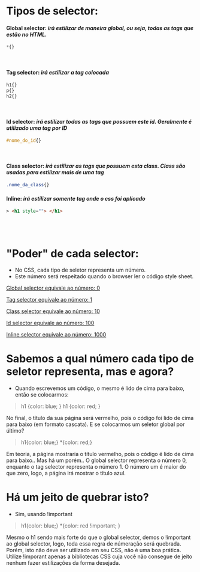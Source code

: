 <span id="seletores">

# Tipos de selector:  

#### __Global selector:__ _irá estilizar de maneira global, ou seja, todas as tags que estão no HTML._
```css
*{} 
```
</br>

#### __Tag selector:__ _irá estilizar a tag colocada_
```css
h1{} 
p{} 
h2{}  
```

</br>

#### __Id selector:__ _irá estilizar todas as tags que possuem este id. Geralmente é utilizado uma tag por ID_
```css
#nome_do_id{} 
```
</br>
</span>

#### __Class selector:__ _irá estilizar as tags que possuem esta class. Class são usadas para estilizar mais de uma tag_
```css
.nome_da_class{} 
```

#### __Inline:__ _irá estilizar somente tag onde o css foi aplicado_
```html
> <h1 style=""> </h1>
```


</br>
</br>

# "Poder" de cada selector: 
- No CSS, cada tipo de seletor representa um número. 
- Este número será respeitado quando o browser ler o código style sheet.

<a href="#seletores"> Global selector equivale ao número: 0   </a> 

<a href="#seletores"> Tag selector equivale ao número: 1 </a> 

<a href="#seletores"> Class selector equivale ao número: 10  </a> 

<a href="#seletores"> Id selector equivale ao número: 100  </a> 

<a href="#seletores">Inline selector equivale ao número: 1000 </a> 


# Sabemos a qual número cada tipo de seletor representa, mas e agora? 
* Quando escrevemos um código, o mesmo é lido de cima para baixo, então se colocarmos: 
> h1 {color: blue; }
> h1 {color: red; }

No final, o título da sua página será vermelho, pois o código foi lido de cima para baixo (em formato cascata).
E se colocarmos um seletor global por último?  
> h1{color: blue;}
> *{color: red;}

Em teoria, a página mostraria o título vermelho, pois o código é lido de cima para baixo.. Mas há um porém..
O global selector representa o número 0, enquanto o tag selector representa o número 1.
O número um é maior do que zero, logo, a página irá mostrar o título azul. 


# Há um jeito de quebrar isto? 
* Sim, usando !important 

>h1{color: blue;}
>*{color: red !important; }

Mesmo o h1 sendo mais forte do que o global selector, demos o !important ao global selector, logo, 
toda essa regra de númeração será quebrada. 
Porém, isto não deve ser utilizado em seu CSS, não é uma boa prática.
Utilize !imporant apenas a bibliotecas CSS cuja você não consegue de jeito nenhum fazer estilizações da forma desejada.